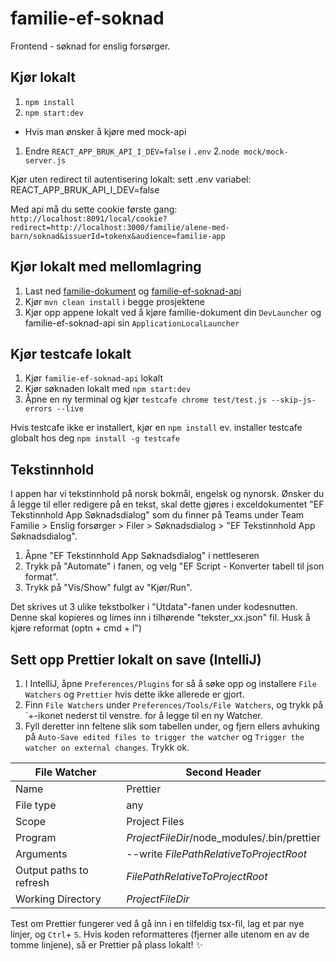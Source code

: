 # familie-ef-soknad

Frontend - søknad for enslig forsørger.

## Kjør lokalt

1. `npm install`
2. `npm start:dev`

* Hvis man ønsker å kjøre med mock-api
1. Endre `REACT_APP_BRUK_API_I_DEV=false` i `.env`
2.`node mock/mock-server.js` 

Kjør uten redirect til autentisering lokalt: 
sett .env variabel: 
REACT_APP_BRUK_API_I_DEV=false

Med api må du sette cookie første gang:
`http://localhost:8091/local/cookie?redirect=http://localhost:3000/familie/alene-med-barn/soknad&issuerId=tokenx&audience=familie-app`
## Kjør lokalt med mellomlagring
1. Last ned [familie-dokument](https://github.com/navikt/familie-dokument) og [familie-ef-soknad-api](https://github.com/navikt/familie-ef-soknad-api)
2. Kjør `mvn clean install` i begge prosjektene
2. Kjør opp appene lokalt ved å kjøre familie-dokument din `DevLauncher` og familie-ef-soknad-api sin `ApplicationLocalLauncher` 

## Kjør testcafe lokalt
1. Kjør `familie-ef-soknad-api` lokalt
2. Kjør søknaden lokalt med `npm start:dev`
3. Åpne en ny terminal og kjør `testcafe chrome test/test.js --skip-js-errors --live`

Hvis testcafe ikke er installert, kjør en `npm install` ev. installer testcafe globalt hos deg `npm install -g testcafe`

## Tekstinnhold
I appen har vi tekstinnhold på norsk bokmål, engelsk og nynorsk. 
Ønsker du å legge til eller redigere på en tekst, skal dette gjøres i exceldokumentet "EF Tekstinnhold App Søknadsdialog" som du finner på Teams under Team Familie > Enslig forsørger > Filer > Søknadsdialog > "EF Tekstinnhold App Søknadsdialog". 
1. Åpne "EF Tekstinnhold App Søknadsdialog" i nettleseren
2. Trykk på "Automate" i fanen, og velg "EF Script - Konverter tabell til json format".
3. Trykk på "Vis/Show" fulgt av "Kjør/Run".

Det skrives ut 3 ulike tekstbolker i "Utdata"-fanen under kodesnutten. Denne skal kopieres og limes inn i tilhørende "tekster_xx.json" fil. Husk å kjøre reformat (optn + cmd + l")



## Sett opp Prettier lokalt on save (IntelliJ)

1. I IntelliJ, åpne `Preferences/Plugins` for så å søke opp og installere `File Watchers` og `Prettier` hvis dette ikke allerede er gjort.  
2. Finn `File Watchers` under `Preferences/Tools/File Watchers`, og trykk på `+-ikonet nederst til venstre. for å legge til en ny Watcher.
3. Fyll deretter inn feltene slik som tabellen under, og fjern ellers avhuking på `Auto-Save edited files to trigger the watcher` og `Trigger the watcher on external changes`. Trykk ok. 
 

| File Watcher  | Second Header |
| -------- | ------------ |
| Name  | Prettier |
| File type | any |
|  Scope | Project Files |
| Program | $ProjectFileDir$/node_modules/.bin/prettier |
| Arguments | --write $FilePathRelativeToProjectRoot$ |
| Output paths to refresh | $FilePathRelativeToProjectRoot$ |
| Working Directory | $ProjectFileDir$ |


Test om Prettier fungerer ved å gå inn i en tilfeldig tsx-fil, lag et par nye linjer, og `Ctrl`+ `S`. Hvis koden reformatteres (fjerner alle utenom en av de tomme linjene), så er Prettier på plass lokalt! :sparkles:
